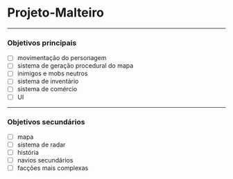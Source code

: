 # Projeto-Malteiro
________
### Objetivos principais
- [ ] movimentação do personagem
- [ ] sistema de geração procedural do mapa
- [ ] inimigos e mobs neutros
- [ ] sistema de inventário
- [ ] sistema de comércio
- [ ] UI
________
### Objetivos secundários
- [ ] mapa
- [ ] sistema de radar
- [ ] história
- [ ] navios secundários
- [ ] facções mais complexas
